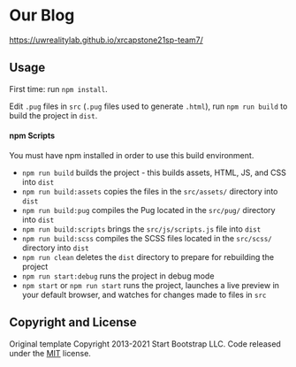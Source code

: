 # Our Blog

https://uwrealitylab.github.io/xrcapstone21sp-team7/

## Usage

First time: run `npm install`.

Edit `.pug` files in `src` (`.pug` files used to generate `.html`), run `npm run
build` to build the project in `dist`.

#### npm Scripts

You must have npm installed in order to use this build environment.

* `npm run build` builds the project - this builds assets, HTML, JS, and CSS
  into `dist`
* `npm run build:assets` copies the files in the `src/assets/` directory into
  `dist`
* `npm run build:pug` compiles the Pug located in the `src/pug/` directory into
  `dist`
* `npm run build:scripts` brings the `src/js/scripts.js` file into `dist`
* `npm run build:scss` compiles the SCSS files located in the `src/scss/`
  directory into `dist`
* `npm run clean` deletes the `dist` directory to prepare for rebuilding the
  project
* `npm run start:debug` runs the project in debug mode
* `npm start` or `npm run start` runs the project, launches a live preview in
  your default browser, and watches for changes made to files in `src`

## Copyright and License

Original template Copyright 2013-2021 Start Bootstrap LLC. Code released under
the
[MIT](https://github.com/StartBootstrap/startbootstrap-clean-blog/blob/master/LICENSE)
license.
